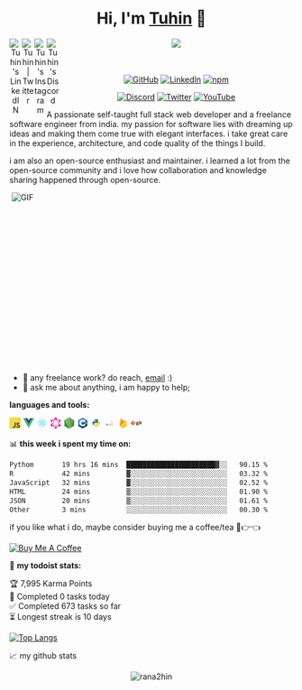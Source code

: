 <h1 align="center">Hi, I'm <a href="https://rana2hin.com">Tuhin</a> 👋</h1>
<p align="center">
  <a href="https://www.linkedin.com/in/rana2hin/"><img align="left" alt="Tuhin's LinkedIN" width="22px" src="https://raw.githubusercontent.com/peterthehan/peterthehan/master/assets/linkedin.svg" /></a>
  <a href="https://twitter.com/rana2hin"><img align="left" alt="Tuhin | Twitter" width="22px" src="https://raw.githubusercontent.com/peterthehan/peterthehan/master/assets/twitter.svg" /></a>
  <a href="https://www.instagram.com/rana2hin/"><img align="left" alt="Tuhin's Instagram" width="22px" src="https://raw.githubusercontent.com/hussainweb/hussainweb/main/icons/instagram.png" /></a><a href="https://discord.gg/rana2hin"><img align="left" alt="Tuhin's Discord" width="22px" src="https://raw.githubusercontent.com/peterthehan/peterthehan/master/assets/discord.svg" /></a>
</p>
<p align="center"><img src="https://visitor-badge.glitch.me/badge?page_id=rana2hin" width="200"/></p>
<br />

<p align="center">
  <a href="https://github.com/peterthehan"><img alt="GitHub" title="GitHub" height="48" width="48" src="assets/github.svg"></a>
  <a href="https://www.linkedin.com/in/peterthehan"><img alt="LinkedIn" title="LinkedIn" height="48" width="48" src="assets/linkedin.svg"></a>
  <a href="https://www.npmjs.com/~peterthehan"><img alt="npm" title="npm" height="48" width="48" src="assets/npm.svg"></a>
</p>

<p align="center">
  <a href="https://discord.gg/WjEFnzC"><img alt="Discord" title="Discord" height="48" width="48" src="assets/discord.svg"></a>
  <a href="https://twitter.com/PeterTheHan"><img alt="Twitter" title="Twitter" height="48" width="48" src="assets/twitter.svg"></a>
  <a href="https://youtube.com/@peterthehan"><img alt="YouTube" title="YouTube" height="48" width="48" src="assets/youtube.svg"></a>
</p>

A passionate self-taught full stack web developer and a freelance software engineer from india. my passion for software lies with dreaming up ideas and making them come true with elegant interfaces. i take great care in the experience, architecture, and code quality of the things I build.

i am also an open-source enthusiast and maintainer. i learned a lot from the open-source community and i love how collaboration and knowledge sharing happened through open-source.


  <img align="right" alt="GIF" src="https://github.com/abhisheknaiidu/abhisheknaiidu/blob/master/code.gif?raw=true" width="500" height="320" />
  
- 💼 any freelance work? do reach, [email](mailto:rana2hin@gmail.com) :)
- 💬 ask me about anything, i am happy to help;

**languages and tools:**  

<code><img height="20" src="https://raw.githubusercontent.com/github/explore/80688e429a7d4ef2fca1e82350fe8e3517d3494d/topics/javascript/javascript.png"></code>
<code><img height="20" src="https://raw.githubusercontent.com/github/explore/80688e429a7d4ef2fca1e82350fe8e3517d3494d/topics/vue/vue.png"></code>
<code><img height="20" src="https://raw.githubusercontent.com/github/explore/80688e429a7d4ef2fca1e82350fe8e3517d3494d/topics/react/react.png"></code>
<code><img height="20" src="https://raw.githubusercontent.com/github/explore/5c058a388828bb5fde0bcafd4bc867b5bb3f26f3/topics/graphql/graphql.png"></code>
<code><img height="20" src="https://raw.githubusercontent.com/github/explore/80688e429a7d4ef2fca1e82350fe8e3517d3494d/topics/nodejs/nodejs.png"></code>
<code><img height="20" src="https://raw.githubusercontent.com/github/explore/80688e429a7d4ef2fca1e82350fe8e3517d3494d/topics/cpp/cpp.png"></code>
<code><img height="20" src="https://raw.githubusercontent.com/github/explore/80688e429a7d4ef2fca1e82350fe8e3517d3494d/topics/python/python.png"></code>
<code><img height="20" src="https://raw.githubusercontent.com/github/explore/80688e429a7d4ef2fca1e82350fe8e3517d3494d/topics/mysql/mysql.png"></code>
<code><img height="20" src="https://raw.githubusercontent.com/github/explore/80688e429a7d4ef2fca1e82350fe8e3517d3494d/topics/firebase/firebase.png"></code>
<code><img height="20" src="https://raw.githubusercontent.com/github/explore/80688e429a7d4ef2fca1e82350fe8e3517d3494d/topics/git/git.png"></code>

📊 **this week i spent my time on:**
<!--START_SECTION:waka-->

```text
Pythom       19 hrs 16 mins  ██████████████████████▓░░   90.15 %
R            42 mins         ▓░░░░░░░░░░░░░░░░░░░░░░░░   03.32 %
JavaScript   32 mins         ▓░░░░░░░░░░░░░░░░░░░░░░░░   02.52 %
HTML         24 mins         ▒░░░░░░░░░░░░░░░░░░░░░░░░   01.90 %
JSON         20 mins         ▒░░░░░░░░░░░░░░░░░░░░░░░░   01.61 %
Other        3 mins          ░░░░░░░░░░░░░░░░░░░░░░░░░   00.30 %
```

<!--END_SECTION:waka-->

if you like what i do, maybe consider buying me a coffee/tea 🥺👉👈

<a href="https://www.buymeacoffee.com/rana2hin" target="_blank"><img src="https://cdn.buymeacoffee.com/buttons/v2/default-red.png" alt="Buy Me A Coffee" width="150" ></a>

🚧 **my todoist stats:**
<!-- TODO-IST:START -->
🏆  7,995 Karma Points           
🌸  Completed 0 tasks today           
✅  Completed 673 tasks so far           
⏳  Longest streak is 10 days
<!-- TODO-IST:END -->

[![Top Langs](https://github-readme-stats.vercel.app/api/top-langs/?username=rana2hin&langs_count=8)](https://github.com/rana2hin/github-readme-stats)


📈 my github stats

<p align="center"> <img src="https://github-readme-stats.vercel.app/api?username=rana2hin&show_icons=true&theme=gotham" alt="rana2hin" />




